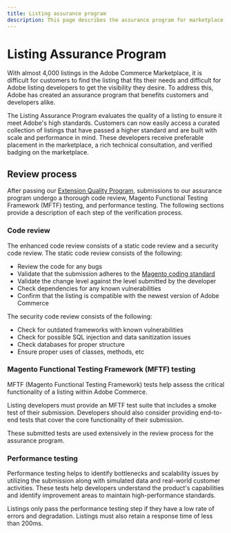 ```yaml
---
title: Listing assurance program
description: This page describes the assurance program for marketplace apps and extensions for Adobe Commerce.
---
```


# Listing Assurance Program

With almost 4,000 listings in the Adobe Commerce Marketplace, it is difficult for customers to find the listing that fits their needs and difficult for Adobe listing developers to get the visibility they desire. To address this, Adobe has created an assurance program that benefits customers and developers alike.

The Listing Assurance Program evaluates the quality of a listing to ensure it meet Adobe's high standards. Customers can now easily access a curated collection of listings that have passed a higher standard and are built with scale and performance in mind. These developers receive preferable placement in the marketplace, a rich technical consultation, and verified badging on the marketplace.

## Review process

After passing our [Extension Quality Program](./extension-quality-program.md), submissions to our assurance program undergo a thorough code review, Magento Functional Testing Framework (MFTF) testing, and performance testing. The following sections provide a description of each step of the verification process.

### Code review

The enhanced code review consists of a static code review and a security code review. The static code review consists of the following:

- Review the code for any bugs
- Validate that the submission adheres to the [Magento coding standard](https://github.com/magento/magento-coding-standard)
- Validate the change level against the level submitted by the developer
- Check dependencies for any known vulnerabilities
- Confirm that the listing is compatible with the newest version of Adobe Commerce

The security code review consists of the following:

- Check for outdated frameworks with known vulnerabilities
- Check for possible SQL injection and data sanitization issues
- Check databases for proper structure
- Ensure proper uses of classes, methods, etc

### Magento Functional Testing Framework (MFTF) testing

MFTF (Magento Functional Testing Framework) tests help assess the critical functionality of a listing within Adobe Commerce.

Listing developers must provide an MFTF test suite that includes a smoke test of their submission. Developers should also consider providing end-to-end tests that cover the core functionality of their submission.

These submitted tests are used extensively in the review process for the assurance program.

### Performance testing

Performance testing helps to identify bottlenecks and scalability issues by utilizing the submission along with simulated data and real-world customer activities. These tests help developers understand the product's capabilities and identify improvement areas to maintain high-performance standards.

Listings only pass the performance testing step if they have a low rate of errors and degradation. Listings must also retain a response time of less than 200ms.
